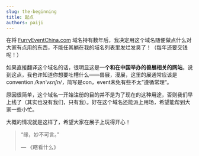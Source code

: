 ```yaml
---
slug: the-beginning
title: 起点
authors: paiji
---
```


在将 [FurryEventChina.com](https://www.FurryEventChina.com) 域名持有数年后，我决定用这个域名随便做点什么对大家有点用的东西，不能任其躺在我的域名列表里发烂发臭了！（每年还要交钱呢！）

如果直接翻译这个域名的话，很明显这是**一个和在中国举办的兽展相关的网站**。说到这点，我也许知道你想要吐槽什么——兽展，漫展，这里的展通常应该是convention */kənˈvɛnʃn/*，简写是con，event未免有些不太”遵循常理“。

原因很简单，这个域名一开始注册的目的并不是为了现在的这种用途，否则我们早上线了（其实也没有我们，只有我）。好在这个域名还能派上用场，希望能帮到大家一些小忙。

大概的情况就是这样了，希望大家在展子上玩得开心！

>“缘，妙不可言。”
>
>— 《瞎看什么》




